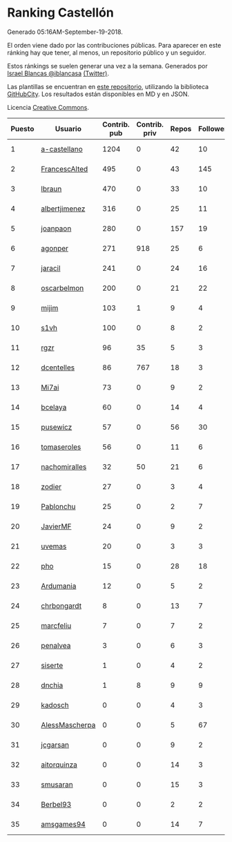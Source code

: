 # Ranking Castellón

Generado 05:16AM-September-19-2018.

El orden viene dado por las contribuciones públicas. Para aparecer en este ránking hay que tener, al menos, un repositorio público y un seguidor.

Estos ránkings se suelen generar una vez a la semana. Generados por [Israel Blancas @iblancasa](https://github.com/iblancasa/) [(Twitter)](https://twitter.com/iblancasa).

Las plantillas se encuentran en [este repositorio](https://github.com/iblancasa/GH-Spanish-Ranking), utilizando la biblioteca [GitHubCity](https://github.com/iblancasa/GitHubCity). Los resultados están disponibles en MD y en JSON.

Licencia [Creative Commons](https://creativecommons.org/licenses/by/4.0/).

| Puesto   |  Usuario  | Contrib. pub | Contrib. priv |Repos| Followers | Desde |  Avatar  |
|----------|-----------|--------------|---------------|-----|-----------|-------|----------|
|1|[a-castellano](https://github.com/a-castellano)|1204|0|42|10|2015-03-17|![a-castellano]()|
|2|[FrancescAlted](https://github.com/FrancescAlted)|495|0|43|145|2010-06-25|![FrancescAlted]()|
|3|[lbraun](https://github.com/lbraun)|470|0|33|10|2010-06-02|![lbraun]()|
|4|[albertjimenez](https://github.com/albertjimenez)|316|0|25|11|2015-05-21|![albertjimenez]()|
|5|[joanpaon](https://github.com/joanpaon)|280|0|157|19|2013-06-30|![joanpaon]()|
|6|[agonper](https://github.com/agonper)|271|918|25|6|2015-01-27|![agonper]()|
|7|[jaracil](https://github.com/jaracil)|241|0|24|16|2014-01-10|![jaracil]()|
|8|[oscarbelmon](https://github.com/oscarbelmon)|200|0|21|22|2013-04-05|![oscarbelmon]()|
|9|[mijim](https://github.com/mijim)|103|1|9|4|2016-02-01|![mijim]()|
|10|[s1vh](https://github.com/s1vh)|100|0|8|2|2014-10-09|![s1vh]()|
|11|[rgzr](https://github.com/rgzr)|96|35|5|3|2015-07-03|![rgzr]()|
|12|[dcentelles](https://github.com/dcentelles)|86|767|18|3|2013-07-15|![dcentelles]()|
|13|[Mi7ai](https://github.com/Mi7ai)|73|0|9|2|2016-12-10|![Mi7ai]()|
|14|[bcelaya](https://github.com/bcelaya)|60|0|14|4|2014-09-12|![bcelaya]()|
|15|[pusewicz](https://github.com/pusewicz)|57|0|56|30|2008-02-26|![pusewicz]()|
|16|[tomaseroles](https://github.com/tomaseroles)|56|0|11|6|2015-02-16|![tomaseroles]()|
|17|[nachomiralles](https://github.com/nachomiralles)|32|50|21|6|2013-06-26|![nachomiralles]()|
|18|[zodier](https://github.com/zodier)|27|0|3|4|2010-11-13|![zodier]()|
|19|[Pablonchu](https://github.com/Pablonchu)|25|0|2|7|2017-01-31|![Pablonchu]()|
|20|[JavierMF](https://github.com/JavierMF)|24|0|9|2|2013-01-17|![JavierMF]()|
|21|[uvemas](https://github.com/uvemas)|20|0|3|3|2011-10-03|![uvemas]()|
|22|[pho](https://github.com/pho)|15|0|28|18|2009-05-25|![pho]()|
|23|[Ardumania](https://github.com/Ardumania)|12|0|5|2|2012-02-17|![Ardumania]()|
|24|[chrbongardt](https://github.com/chrbongardt)|8|0|13|7|2012-11-19|![chrbongardt]()|
|25|[marcfeliu](https://github.com/marcfeliu)|7|0|7|2|2013-10-01|![marcfeliu]()|
|26|[penalvea](https://github.com/penalvea)|3|0|6|3|2013-04-09|![penalvea]()|
|27|[siserte](https://github.com/siserte)|1|0|4|2|2014-02-05|![siserte]()|
|28|[dnchia](https://github.com/dnchia)|1|8|9|9|2015-08-14|![dnchia]()|
|29|[kadosch](https://github.com/kadosch)|0|0|4|3|2011-12-31|![kadosch]()|
|30|[AlessMascherpa](https://github.com/AlessMascherpa)|0|0|5|67|2011-04-03|![AlessMascherpa]()|
|31|[jcgarsan](https://github.com/jcgarsan)|0|0|9|2|2013-09-26|![jcgarsan]()|
|32|[aitorquinza](https://github.com/aitorquinza)|0|0|14|3|2012-09-17|![aitorquinza]()|
|33|[smusaran](https://github.com/smusaran)|0|0|15|3|2015-11-10|![smusaran]()|
|34|[Berbel93](https://github.com/Berbel93)|0|0|2|2|2016-03-02|![Berbel93]()|
|35|[amsgames94](https://github.com/amsgames94)|0|0|14|7|2014-03-15|![amsgames94]()|
